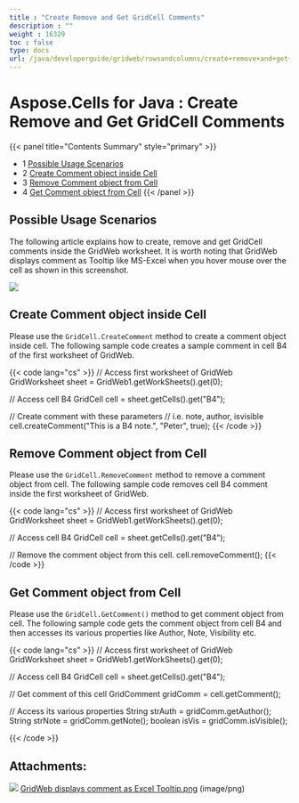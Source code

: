 ```yaml
---
title : "Create Remove and Get GridCell Comments" 
description : "" 
weight : 16329 
toc : false
type: docs
url: /java/developerguide/gridweb/rowsandcolumns/create+remove+and+get+gridcell+comments/
---
```


# Aspose.Cells for Java : Create Remove and Get GridCell Comments


{{< panel title="Contents Summary" style="primary" >}}
*   1 [Possible Usage Scenarios](#possible-usage-scenarios)
*   2 [Create Comment object inside Cell](#create-comment-object-inside-cell)
*   3 [Remove Comment object from Cell](#remove-comment-object-from-cell)
*   4 [Get Comment object from Cell](#get-comment-object-from-cell)
{{< /panel >}}
 

## Possible Usage Scenarios

The following article explains how to create, remove and get GridCell comments inside the GridWeb worksheet. It is worth noting that GridWeb displays comment as Tooltip like MS-Excel when you hover mouse over the cell as shown in this screenshot.

![](https://docs2.aspose.com/cells/java/attachments/50266359/50528372.png)

## Create Comment object inside Cell

Please use the `GridCell.CreateComment` method to create a comment object inside cell. The following sample code creates a sample comment in cell B4 of the first worksheet of GridWeb.

{{< code lang="cs" >}}
// Access first worksheet of GridWeb
GridWorksheet sheet = GridWeb1.getWorkSheets().get(0);

// Access cell B4
GridCell cell = sheet.getCells().get("B4");

// Create comment with these parameters
// i.e. note, author, isvisible
cell.createComment("This is a B4 note.", "Peter", true);
{{< /code >}}

## Remove Comment object from Cell

Please use the `GridCell.RemoveComment` method to remove a comment object from cell. The following sample code removes cell B4 comment inside the first worksheet of GridWeb.

{{< code lang="cs" >}}
// Access first worksheet of GridWeb
GridWorksheet sheet = GridWeb1.getWorkSheets().get(0);

// Access cell B4
GridCell cell = sheet.getCells().get("B4");

// Remove the comment object from this cell.
cell.removeComment();
{{< /code >}}

## Get Comment object from Cell

Please use the `GridCell.GetComment()` method to get comment object from cell. The following sample code gets the comment object from cell B4 and then accesses its various properties like Author, Note, Visibility etc.

{{< code lang="cs" >}}
// Access first worksheet of GridWeb
GridWorksheet sheet = GridWeb1.getWorkSheets().get(0);

// Access cell B4
GridCell cell = sheet.getCells().get("B4");

// Get comment of this cell
GridComment gridComm = cell.getComment();

// Access its various properties
String strAuth = gridComm.getAuthor();
String strNote = gridComm.getNote();
boolean isVis = gridComm.isVisible();

{{< /code >}}

## Attachments:

![](https://docs2.aspose.com/cells/java/images/icons/bullet_blue.gif) [GridWeb displays comment as Excel Tooltip.png](https://docs2.aspose.com/cells/java/attachments/50266359/50528372.png) (image/png)  

